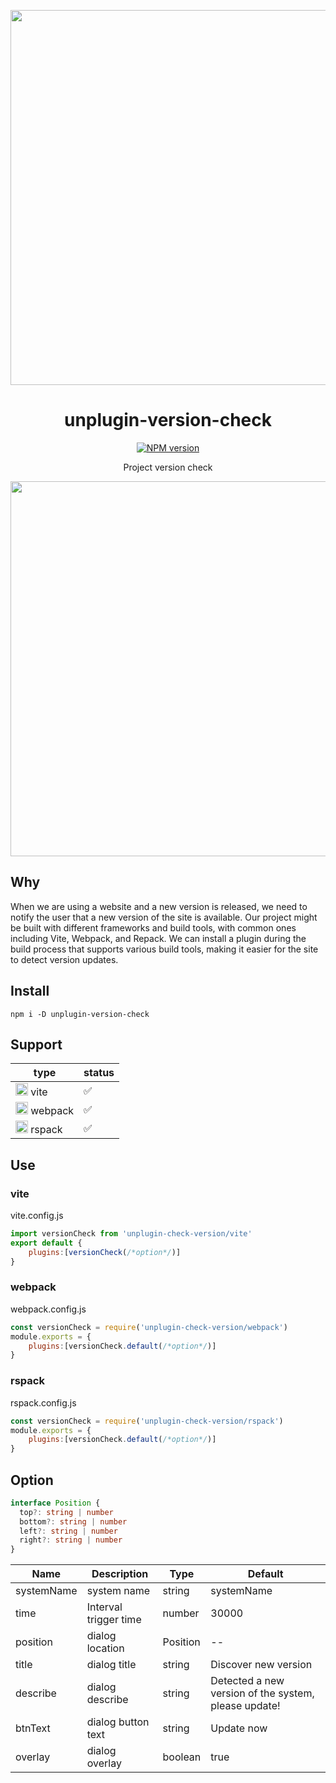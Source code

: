 <p align="center">
  <img src="https://coutinhotts.github.io/assets/unplugin-version-check/logo.png" width="600px" />
</p>

<h1 align="center">unplugin-version-check</h1>
<p align="center">
  <a href="https://npmjs.com/package/unplugin-version-check">
    <img src="https://img.shields.io/npm/v/unplugin-version-check" alt="NPM version">
  </a>
</p>

<p align="center">
Project version check
</p>


<p align="center">
  <img src="https://coutinhotts.github.io/assets/unplugin-version-check/dom.jpg" width="600px" />
</p>


## Why
When we are using a website and a new version is released, we need to notify the user that a new version of the site is available. Our project might be built with different frameworks and build tools, with common ones including Vite, Webpack, and Repack. We can install a plugin during the build process that supports various build tools, making it easier for the site to detect version updates.

## Install

```
npm i -D unplugin-version-check 
```

## Support

| type                                | status |
| ----------------------------------- | ------- |
|  <img src="https://coutinhotts.github.io/assets/unplugin-version-check/vite.png" width="20"> vite                                | ✅      |
|<img src="https://coutinhotts.github.io/assets/unplugin-version-check/webpack.png" width="20"> webpack                             | ✅      |
| <img src="https://assets.rspack.dev/rspack/rspack-logo.svg" width="20"  alt="Rspack"> rspack                          | ✅      |


## Use


### vite
vite.config.js
``` javascript
import versionCheck from 'unplugin-check-version/vite'
export default {
    plugins:[versionCheck(/*option*/)]
}
```
### webpack
webpack.config.js
``` javascript
const versionCheck = require('unplugin-check-version/webpack')
module.exports = {
    plugins:[versionCheck.default(/*option*/)]
}
```

### rspack
rspack.config.js
``` javascript
const versionCheck = require('unplugin-check-version/rspack')
module.exports = {
    plugins:[versionCheck.default(/*option*/)]
}
```

## Option
``` typescript
interface Position {
  top?: string | number
  bottom?: string | number
  left?: string | number
  right?: string | number
}
```
| Name | Description |Type|Default|
| -----|-------------|----|-------|
| systemName|system name|string|systemName |
| time|Interval trigger time|number|30000 |
| position|dialog location|Position|--|
| title|dialog title|string|Discover new version|
| describe|dialog describe|string|Detected a new version of the system, please update!|
| btnText|dialog button text|string|Update now|
| overlay|dialog overlay|boolean|true|
